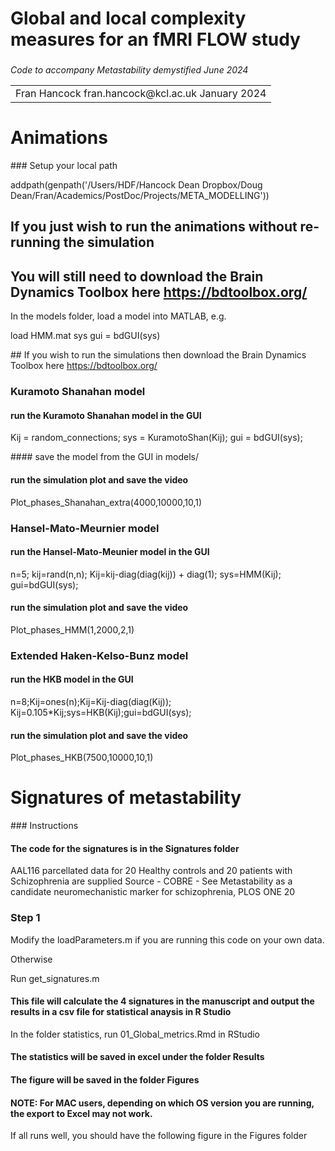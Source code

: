 # Global and local complexity measures for an fMRI FLOW study

### 
*Code to accompany Metastability demystified June 2024*

<table><tr><td>Fran Hancock
fran.hancock@kcl.ac.uk
January 2024</td></tr></table>

# Animations

### Setup your local path

addpath(genpath('/Users/HDF/Hancock Dean Dropbox/Doug Dean/Fran/Academics/PostDoc/Projects/META_MODELLING'))

## If you just wish to run the animations without re-running the simulation
## You will still need to download the Brain Dynamics Toolbox here https://bdtoolbox.org/

In the models folder, load a model into MATLAB, e.g.

load HMM.mat sys
gui = bdGUI(sys)

## If you wish to run the simulations then  download the Brain Dynamics Toolbox here https://bdtoolbox.org/


### Kuramoto Shanahan model

#### run the Kuramoto Shanahan model in the GUI

Kij = random_connections; sys = KuramotoShan(Kij); gui = bdGUI(sys);

#### save the model from the GUI in models/

#### run the simulation plot and save the video

Plot_phases_Shanahan_extra(4000,10000,10,1)


###  Hansel-Mato-Meurnier model

#### run the Hansel-Mato-Meunier model in the GUI

n=5; kij=rand(n,n); Kij=kij-diag(diag(kij)) + diag(1); sys=HMM(Kij); gui=bdGUI(sys);

#### run the simulation plot and save the video

Plot_phases_HMM(1,2000,2,1)


### Extended Haken-Kelso-Bunz model

#### run the HKB model in the GUI

n=8;Kij=ones(n);Kij=Kij-diag(diag(Kij));
Kij=0.105*Kij;sys=HKB(Kij);gui=bdGUI(sys);

#### run the simulation plot and save the video

Plot_phases_HKB(7500,10000,10,1)

# Signatures of metastability  

### Instructions

#### The code for the signatures is in the Signatures folder

AAL116 parcellated data for 20 Healthy controls and 20 patients with Schizophrenia are supplied
Source - COBRE - See Metastability as a candidate neuromechanistic marker for schizophrenia, PLOS ONE 20

### Step 1
Modify the loadParameters.m if you are running this code on your own data.

Otherwise

Run get_signatures.m

#### This file will calculate the 4 signatures in the manuscript and output the results in a csv file for statistical anaysis in R Studio

In the folder statistics, run 01_Global_metrics.Rmd in RStudio

#### The statistics will be saved in excel under the folder Results

#### The figure will be saved in the folder Figures

#### NOTE: For MAC users, depending on which OS version you are running, the export to Excel may not work.

If all runs well, you should have the following figure in the Figures folder












